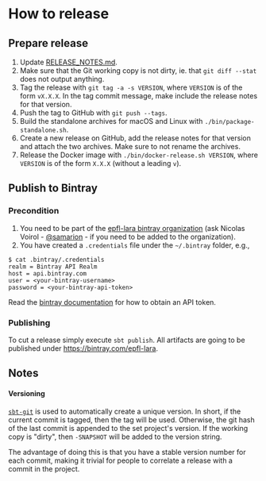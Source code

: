 How to release
==============

## Prepare release

1. Update [RELEASE\_NOTES.md](RELEASE_NOTES.md).
2. Make sure that the  Git working copy is not dirty, ie. that `git diff --stat` does not output anything.
3. Tag the release with `git tag -a -s VERSION`, where `VERSION` is of the form `vX.X.X`.
   In the tag commit message, make include the release notes for that version.
4. Push the tag to GitHub with `git push --tags`.
5. Build the standalone archives for macOS and Linux with `./bin/package-standalone.sh`.
6. Create a new release on GitHub, add the release notes for that version and attach the two archives. Make sure to not rename the archives.
7. Release the Docker image with `./bin/docker-release.sh VERSION`, where `VERSION` is of the form `X.X.X` (without a leading `v`).

## Publish to Bintray

### Precondition

1. You need to be part of the [epfl-lara bintray organization](https://bintray.com/epfl-lara) (ask Nicolas Voirol - [@samarion](https://github.com/samarion) - if you need to be added to the organization).
2. You have created a `.credentials` file under the `~/.bintray` folder, e.g.,

```
$ cat .bintray/.credentials 
realm = Bintray API Realm
host = api.bintray.com
user = <your-bintray-username>
password = <your-bintray-api-token>
```

Read the [bintray documentation](https://bintray.com/docs/usermanual/interacting/interacting_interacting.html#anchorAPIKEY) for how to obtain an API token.

### Publishing

To cut a release simply execute `sbt publish`. All artifacts are going to be published under https://bintray.com/epfl-lara.

## Notes

#### Versioning

[`sbt-git`](https://github.com/sbt/sbt-git) is used to automatically create a unique version.
In short, if the current commit is tagged, then the tag will be used.
Otherwise, the git hash of the last commit is appended to the set project's version.
If the working copy is "dirty", then `-SNAPSHOT` will be added to the version string.

The advantage of doing this is that you have a stable version number for each commit,
making it trivial for people to correlate a release with a commit in the project.

